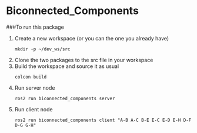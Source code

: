 # Biconnected_Components

###To run this package 
1. Create a new workspace (or you can the one you already have)
    ```
    mkdir -p ~/dev_ws/src
    ```
2. Clone the two packages to the src file in your workspace
3. Build the workspace and source it as usual
    ```
    colcon build
    ```
4. Run server node
    ```
    ros2 run biconnected_components server
    ```
5. Run client node
    ```
    ros2 run biconnected_components client "A-B A-C B-E E-C E-D E-H D-F D-G G-H"
    ```
